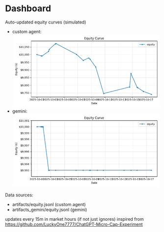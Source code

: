 # Dashboard

Auto-updated equity curves (simulated)

- custom agent: ![Equity Curve](artifacts/equity.png?v=8c2b4e3)
- gemini: ![Equity Curve (Gemini)](artifacts_gemini/equity.png?v=8c2b4e3)

Data sources:
- artifacts/equity.jsonl (custom agent)
- artifacts_gemini/equity.jsonl (gemini)

updates every 15m in market hours (if not just ignores)
inspired from https://github.com/LuckyOne7777/ChatGPT-Micro-Cap-Experiment